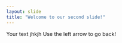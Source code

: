 ```yaml
---
layout: slide
title: "Welcome to our second slide!"
---
```

Your text jhkjh
Use the left arrow to go back!
